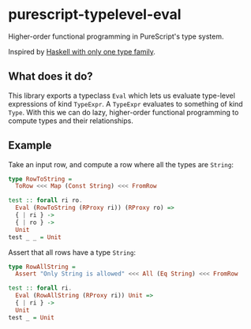 # purescript-typelevel-eval

Higher-order functional programming in PureScript's type system.

Inspired by [Haskell with only one type family](https://blog.poisson.chat/posts/2018-08-06-one-type-family.html).

## What does it do?

This library exports a typeclass `Eval` which lets us evaluate type-level
expressions of kind `TypeExpr`. A `TypeExpr` evaluates to something of kind
`Type`. With this we can do lazy, higher-order functional programming
to compute types and their relationships.

## Example

Take an input row, and compute a row where all the types are `String`:

```purescript
type RowToString =
  ToRow <<< Map (Const String) <<< FromRow

test :: forall ri ro.
  Eval (RowToString (RProxy ri)) (RProxy ro) =>
  { | ri } ->
  { | ro } ->
  Unit
test _ _ = Unit
```

Assert that all rows have a type `String`:

```purescript
type RowAllString =
  Assert "Only String is allowed" <<< All (Eq String) <<< FromRow

test :: forall ri.
  Eval (RowAllString (RProxy ri)) Unit =>
  { | ri } ->
  Unit
test _ = Unit
```
